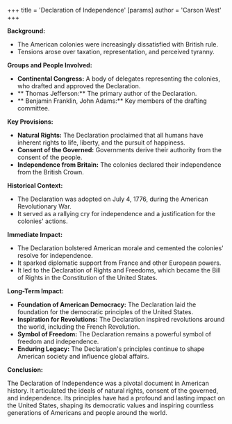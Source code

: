 +++
 title = 'Declaration of Independence'
[params]
	author = 'Carson West'
+++

**Background:**

* The American colonies were increasingly dissatisfied with British rule.
* Tensions arose over taxation, representation, and perceived tyranny.

**Groups and People Involved:**

* **Continental Congress:** A body of delegates representing the colonies, who drafted and approved the Declaration.
* ** Thomas Jefferson:** The primary author of the Declaration.
* ** Benjamin Franklin, John Adams:** Key members of the drafting committee.

**Key Provisions:**

* **Natural Rights:** The Declaration proclaimed that all humans have inherent rights to life, liberty, and the pursuit of happiness.
* **Consent of the Governed:** Governments derive their authority from the consent of the people.
* **Independence from Britain:** The colonies declared their independence from the British Crown.

**Historical Context:**

* The Declaration was adopted on July 4, 1776, during the American Revolutionary War.
* It served as a rallying cry for independence and a justification for the colonies' actions.

**Immediate Impact:**

* The Declaration bolstered American morale and cemented the colonies' resolve for independence.
* It sparked diplomatic support from France and other European powers.
* It led to the Declaration of Rights and Freedoms, which became the Bill of Rights in the Constitution of the United States.

**Long-Term Impact:**

* **Foundation of American Democracy:** The Declaration laid the foundation for the democratic principles of the United States.
* **Inspiration for Revolutions:** The Declaration inspired revolutions around the world, including the French Revolution.
* **Symbol of Freedom:** The Declaration remains a powerful symbol of freedom and independence.
* **Enduring Legacy:** The Declaration's principles continue to shape American society and influence global affairs.

**Conclusion:**

The Declaration of Independence was a pivotal document in American history. It articulated the ideals of natural rights, consent of the governed, and independence. Its principles have had a profound and lasting impact on the United States, shaping its democratic values and inspiring countless generations of Americans and people around the world.